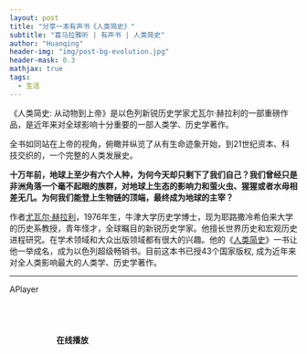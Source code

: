 ```yaml
---
layout: post
title: "分享一本有声书《人类简史》"
subtitle: "喜马拉雅听 | 有声书 | 人类简史"
author: "Huanqing"
header-img: "img/post-bg-evolution.jpg"
header-mask: 0.3
mathjax: true
tags:
  - 生活
---
```


《人类简史: 从动物到上帝》是以色列新锐历史学家尤瓦尔·赫拉利的一部重磅作品，是近年来对全球影响十分重要的一部人类学、历史学著作。

全书如同站在上帝的视角，俯瞰并纵览了从有生命迹象开始，到21世纪资本、科技交织的，一个完整的人类发展史。

**十万年前，地球上至少有六个人种，为何今天却只剩下了我们自己？我们曾经只是非洲角落一个毫不起眼的族群，对地球上生态的影响力和萤火虫、猩猩或者水母相差无几。为何我们能登上生物链的顶端，最终成为地球的主宰？**

作者[尤瓦尔·赫拉利](https://zh.wikipedia.org/wiki/%E5%93%88%E6%8B%89%E7%91%9E)，1976年生，牛津大学历史学博士，现为耶路撒冷希伯来大学的历史系教授，青年怪才，全球瞩目的新锐历史学家。他擅长世界历史和宏观历史进程研究。在学术领域和大众出版领域都有很大的兴趣。他的《[人类简史](https://zh.wikipedia.org/wiki/%E4%BA%BA%E7%B1%BB%E7%AE%80%E5%8F%B2)》一书让他一举成名，成为以色列超级畅销书。目前这本书已授43个国家版权, 成为近年来对全人类影响最大的人类学、历史学著作。

--------------

APlayer

<html>
<head>
    <link href="https://cdn.bootcss.com/aplayer/1.10.1/APlayer.min.css" rel="stylesheet">
    <script src="https://cdn.bootcss.com/aplayer/1.10.1/APlayer.min.js"></script>
    <style>
        .demo{width:340px;margin:60px auto 10px auto}
        .demo p{padding:10px 0}
    </style>
</head>
<body>
    <div class="demo">
        <p><strong>在线播放</strong></p>
        <div id="player1">
        </div>
    </div>
    <script>
        var ap = new APlayer
                ({
                  container: document.getElementById('player1'),
                  mini: false,
                  autoplay: false,
                  theme: '#FADFA3',
                  loop: 'all',
                  order: 'list',
                  preload: 'auto',
                  volume: 0.7,
                  mutex: true,
                  listFolded: false,
                  listMaxHeight: 90,
                  audio: [
                      {
                          name: '第1章 人类：一种也没什么特别的动物（1）',
                          artist: '《人类简史》',
                          url: 'https://api.pingping6.com/tools/lanzou/?down&url=https://huanqing.lanzous.com/iTKEof0r2dc',
                          cover: 'http://imagev2.xmcdn.com/group31/M03/68/5B/wKgJSVmRFTODYleSAACHuAVZxnc944.jpg',
                          theme: '#46718b'
                      },
                      {
                          name: '第1章 人类：一种也没什么特别的动物（2）',
                          artist: '《人类简史》',
                          url: 'https://files.catbox.moe/i7ze43.mp3',
                          cover: 'http://imagev2.xmcdn.com/group31/M03/68/5B/wKgJSVmRFTODYleSAACHuAVZxnc944.jpg',
                          theme: '#46718b'
                      },
                      {
                          name: '第2章 知善恶树（1）',
                          artist: '《人类简史》',
                          url: 'https://files.catbox.moe/90vhh5.mp3',
                          cover: 'http://imagev2.xmcdn.com/group31/M03/68/5B/wKgJSVmRFTODYleSAACHuAVZxnc944.jpg',
                          theme: '#46718b'
                      },
                      {
                          name: '第2章 知善恶树（2）',
                          artist: '《人类简史》',
                          url: 'https://files.catbox.moe/kof1ij.mp3',
                          cover: 'http://imagev2.xmcdn.com/group31/M03/68/5B/wKgJSVmRFTODYleSAACHuAVZxnc944.jpg',
                          theme: '#46718b'
                      },
                      {
                          name: '第3章 亚当和夏娃的一天（1）',
                          artist: '《人类简史》',
                          url: 'https://files.catbox.moe/0l69a3.mp3',
                          cover: 'http://imagev2.xmcdn.com/group31/M03/68/5B/wKgJSVmRFTODYleSAACHuAVZxnc944.jpg',
                          theme: '#46718b'
                      },
                      {
                          name: '第3章 亚当和夏娃的一天（2）',
                          artist: '《人类简史》',
                          url: 'https://files.catbox.moe/e4tu7n.mp3',
                          cover: 'http://imagev2.xmcdn.com/group31/M03/68/5B/wKgJSVmRFTODYleSAACHuAVZxnc944.jpg',
                          theme: '#46718b'
                      },
                      {
                          name: '第4章 毁天灭地的人类洪水',
                          artist: '《人类简史》',
                          url: 'https://files.catbox.moe/q61w0w.mp3',
                          cover: 'http://imagev2.xmcdn.com/group31/M03/68/5B/wKgJSVmRFTODYleSAACHuAVZxnc944.jpg',
                          theme: '#46718b'
                      },
                      {
                          name: '第5章 史上最大骗局（1）',
                          artist: '《人类简史》',
                          url: 'https://files.catbox.moe/jbu4qm.mp3',
                          cover: 'http://imagev2.xmcdn.com/group31/M03/68/5B/wKgJSVmRFTODYleSAACHuAVZxnc944.jpg',
                          theme: '#46718b'
                      },
                      {
                          name: '第5章 史上最大骗局（2）',
                          artist: '《人类简史》',
                          url: 'https://files.catbox.moe/zp4fqr.mp3',
                          cover: 'http://imagev2.xmcdn.com/group31/M03/68/5B/wKgJSVmRFTODYleSAACHuAVZxnc944.jpg',
                          theme: '#46718b'
                      },
                      {
                          name: '第6章 盖起金字塔（1）',
                          artist: '《人类简史》',
                          url: 'https://files.catbox.moe/s85e1i.mp3',
                          cover: 'http://imagev2.xmcdn.com/group31/M03/68/5B/wKgJSVmRFTODYleSAACHuAVZxnc944.jpg',
                          theme: '#46718b'
                      },
                      {
                          name: '第6章 盖起金字塔（2）',
                          artist: '《人类简史》',
                          url: 'https://files.catbox.moe/x2pu9m.mp3',
                          cover: 'http://imagev2.xmcdn.com/group31/M03/68/5B/wKgJSVmRFTODYleSAACHuAVZxnc944.jpg',
                          theme: '#46718b'
                      },
                      {
                          name: '第7章 记忆过载',
                          artist: '《人类简史》',
                          url: 'https://files.catbox.moe/jelw08.mp3',
                          cover: 'http://imagev2.xmcdn.com/group31/M03/68/5B/wKgJSVmRFTODYleSAACHuAVZxnc944.jpg',
                          theme: '#46718b'
                      },
                      {
                          name: '第8章 历史从无正义（1）',
                          artist: '《人类简史》',
                          url: 'https://files.catbox.moe/spu69k.mp3',
                          cover: 'http://imagev2.xmcdn.com/group31/M03/68/5B/wKgJSVmRFTODYleSAACHuAVZxnc944.jpg',
                          theme: '#46718b'
                      },
                      {
                          name: '第8章 历史从无正义（2）',
                          artist: '《人类简史》',
                          url: 'https://files.catbox.moe/qhzjl6.mp3',
                          cover: 'http://imagev2.xmcdn.com/group31/M03/68/5B/wKgJSVmRFTODYleSAACHuAVZxnc944.jpg',
                          theme: '#46718b'
                      },
                      {
                          name: '第9章 历史的方向',
                          artist: '《人类简史》',
                          url: 'https://files.catbox.moe/456g4d.mp3',
                          cover: 'http://imagev2.xmcdn.com/group31/M03/68/5B/wKgJSVmRFTODYleSAACHuAVZxnc944.jpg',
                          theme: '#46718b'
                      },
                      {
                          name: '第10章 金钱的味道',
                          artist: '《人类简史》',
                          url: 'https://files.catbox.moe/hkyhvo.mp3',
                          cover: 'http://imagev2.xmcdn.com/group31/M03/68/5B/wKgJSVmRFTODYleSAACHuAVZxnc944.jpg',
                          theme: '#46718b'
                      },
                      {
                          name: '第11章 帝国的愿景（1）',
                          artist: '《人类简史》',
                          url: 'https://files.catbox.moe/lkfqbk.mp3',
                          cover: 'http://imagev2.xmcdn.com/group31/M03/68/5B/wKgJSVmRFTODYleSAACHuAVZxnc944.jpg',
                          theme: '#46718b'
                      },
                      {
                          name: '第11章 帝国的愿景（2）',
                          artist: '《人类简史》',
                          url: 'https://files.catbox.moe/7y8u5s.mp3',
                          cover: 'http://imagev2.xmcdn.com/group31/M03/68/5B/wKgJSVmRFTODYleSAACHuAVZxnc944.jpg',
                          theme: '#46718b'
                      },
                      {
                          name: '第12章 宗教的法则（1）',
                          artist: '《人类简史》',
                          url: 'https://files.catbox.moe/yeee3s.mp3',
                          cover: 'http://imagev2.xmcdn.com/group31/M03/68/5B/wKgJSVmRFTODYleSAACHuAVZxnc944.jpg',
                          theme: '#46718b'
                      },
                      {
                          name: '第12章 宗教的法则（2）',
                          artist: '《人类简史》',
                          url: 'https://files.catbox.moe/dvvwc8.mp3',
                          cover: 'http://imagev2.xmcdn.com/group31/M03/68/5B/wKgJSVmRFTODYleSAACHuAVZxnc944.jpg',
                          theme: '#46718b'
                      },
                      {
                          name: '第13章 成功的秘密',
                          artist: '《人类简史》',
                          url: 'https://files.catbox.moe/mf2wum.mp3',
                          cover: 'http://imagev2.xmcdn.com/group31/M03/68/5B/wKgJSVmRFTODYleSAACHuAVZxnc944.jpg',
                          theme: '#46718b'
                      },
                      {
                          name: '第14章 发现自己的无知（1）',
                          artist: '《人类简史》',
                          url: 'https://files.catbox.moe/gh3evu.mp3',
                          cover: 'http://imagev2.xmcdn.com/group31/M03/68/5B/wKgJSVmRFTODYleSAACHuAVZxnc944.jpg',
                          theme: '#46718b'
                      },
                      {
                          name: '第14章 发现自己的无知（2）',
                          artist: '《人类简史》',
                          url: 'https://files.catbox.moe/c2fjsk.mp3',
                          cover: 'http://imagev2.xmcdn.com/group31/M03/68/5B/wKgJSVmRFTODYleSAACHuAVZxnc944.jpg',
                          theme: '#46718b'
                      },
                      {
                          name: '第15章 科学与帝国的联姻（1）',
                          artist: '《人类简史》',
                          url: 'https://files.catbox.moe/1xgmw8.mp3',
                          cover: 'http://imagev2.xmcdn.com/group31/M03/68/5B/wKgJSVmRFTODYleSAACHuAVZxnc944.jpg',
                          theme: '#46718b'
                      },
                      {
                          name: '第15章 科学与帝国的联姻（2）',
                          artist: '《人类简史》',
                          url: 'https://files.catbox.moe/plwa8z.mp3',
                          cover: 'http://imagev2.xmcdn.com/group31/M03/68/5B/wKgJSVmRFTODYleSAACHuAVZxnc944.jpg',
                          theme: '#46718b'
                      },
                      {
                          name: '第16章 资本主义教条（1）',
                          artist: '《人类简史》',
                          url: 'https://files.catbox.moe/ze9dpw.mp3',
                          cover: 'http://imagev2.xmcdn.com/group31/M03/68/5B/wKgJSVmRFTODYleSAACHuAVZxnc944.jpg',
                          theme: '#46718b'
                      },
                      {
                          name: '第16章 资本主义教条（2）',
                          artist: '《人类简史》',
                          url: 'https://files.catbox.moe/bdw5ms.mp3',
                          cover: 'http://imagev2.xmcdn.com/group31/M03/68/5B/wKgJSVmRFTODYleSAACHuAVZxnc944.jpg',
                          theme: '#46718b'
                      },
                      {
                          name: '第17章 工业的巨轮',
                          artist: '《人类简史》',
                          url: 'https://files.catbox.moe/oma0bs.mp3',
                          cover: 'http://imagev2.xmcdn.com/group31/M03/68/5B/wKgJSVmRFTODYleSAACHuAVZxnc944.jpg',
                          theme: '#46718b'
                      },
                      {
                          name: '第18章 一场永远的革命（1）',
                          artist: '《人类简史》',
                          url: 'https://files.catbox.moe/x5ff77.mp3',
                          cover: 'http://imagev2.xmcdn.com/group31/M03/68/5B/wKgJSVmRFTODYleSAACHuAVZxnc944.jpg',
                          theme: '#46718b'
                      },
                      {
                          name: '第18章 一场永远的革命（2）',
                          artist: '《人类简史》',
                          url: 'https://files.catbox.moe/fsc0ol.mp3',
                          cover: 'http://imagev2.xmcdn.com/group31/M03/68/5B/wKgJSVmRFTODYleSAACHuAVZxnc944.jpg',
                          theme: '#46718b'
                      },
                      {
                          name: '第19章 从此过着幸福快乐的日子（1）',
                          artist: '《人类简史》',
                          url: 'https://files.catbox.moe/y8alpt.mp3',
                          cover: 'http://imagev2.xmcdn.com/group31/M03/68/5B/wKgJSVmRFTODYleSAACHuAVZxnc944.jpg',
                          theme: '#46718b'
                      },
                      {
                          name: '第19章 从此过着幸福快乐的日子（2）',
                          artist: '《人类简史》',
                          url: 'https://files.catbox.moe/x7ejmi.mp3',
                          cover: 'http://imagev2.xmcdn.com/group31/M03/68/5B/wKgJSVmRFTODYleSAACHuAVZxnc944.jpg',
                          theme: '#46718b'
                      },
                      {
                          name: '第20章 智人末日（1）',
                          artist: '《人类简史》',
                          url: 'https://files.catbox.moe/qgc4wk.mp3',
                          cover: 'http://imagev2.xmcdn.com/group31/M03/68/5B/wKgJSVmRFTODYleSAACHuAVZxnc944.jpg',
                          theme: '#46718b'
                      },
                      {
                          name: '第20章 智人末日（2）',
                          artist: '《人类简史》',
                          url: 'https://files.catbox.moe/yqij09.mp3',
                          cover: 'http://imagev2.xmcdn.com/group31/M03/68/5B/wKgJSVmRFTODYleSAACHuAVZxnc944.jpg',
                          theme: '#46718b'
                      },
                      {
                          name: '后记',
                          artist: '《人类简史》',
                          url: 'https://files.catbox.moe/eoview.mp3',
                          cover: 'http://imagev2.xmcdn.com/group31/M03/68/5B/wKgJSVmRFTODYleSAACHuAVZxnc944.jpg',
                          theme: '#46718b'
                      },
                      {
                          name: '致谢',
                          artist: '《人类简史》',
                          url: 'https://files.catbox.moe/cu36bb.mp3',
                          cover: 'http://imagev2.xmcdn.com/group31/M03/68/5B/wKgJSVmRFTODYleSAACHuAVZxnc944.jpg',
                          theme: '#46718b'
                      },

                  ]
                });
        ap.init();
    </script>
</body>
